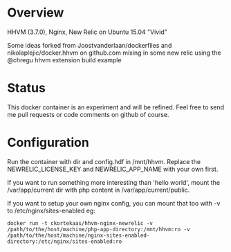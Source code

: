 Overview
========
HHVM (3.7.0), Nginx, New Relic on Ubuntu 15.04 "Vivid"

Some ideas forked from Joostvanderlaan/dockerfiles and nikolaplejic/docker.hhvm on github.com mixing in some new relic using the @chregu hhvm extension build example

Status
======
This docker container is an experiment and will be refined.  Feel free to send me pull requests or code comments on github of course.


Configuration
=============
Run the container with dir and config.hdf in /mnt/hhvm. Replace the NEWRELIC_LICENSE_KEY and NEWRELIC_APP_NAME with your own first.

If you want to run something more interesting than 'hello world', mount the /var/app/current dir with php content in /var/app/current/public.

If you want to setup your own nginx config, you can mount that too with -v to /etc/nginx/sites-enabled eg:

```
docker run -t ckortekaas/hhvm-nginx-newrelic -v /path/to/the/host/machine/php-app-directory:/mnt/hhvm:ro -v /path/to/the/host/machine/nginx-sites-enabled-directory:/etc/nginx/sites-enabled:ro
```
